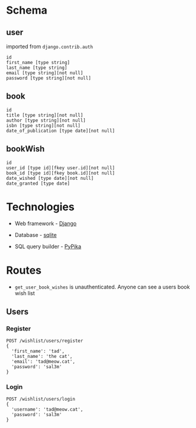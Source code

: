 
# Schema
## user
imported from `django.contrib.auth`
```
id
first_name [type string]
last_name [type string]
email [type string][not null]
password [type string][not null]
```

## book
```
id
title [type string][not null]
author [type string][not null]
isbn [type string][not null]
date_of_publication [type date][not null]
```

## bookWish
```
id
user_id [type id][fkey user.id][not null]
book_id [type id][fkey book.id][not null]
date_wished [type date][not null]
date_granted [type date]
```

# Technologies
- Web framework - [Django](https://www.djangoproject.com/)

- Database - [sqlite](https://docs.python.org/2/library/sqlite3.html)
- SQL query builder - [PyPika](https://github.com/kayak/pypika)


# Routes
- `get_user_book_wishes` is unauthenticated. Anyone can see a users book wish list

## Users
### Register
```
POST /wishlist/users/register
{
  'first_name': 'tad',
  'last_name': 'the cat',
  'email': 'tad@meow.cat',
  'password': 'sal3m'
}
```
### Login
```
POST /wishlist/users/login
{
  'username': 'tad@meow.cat',
  'password': 'sal3m'
}
```
